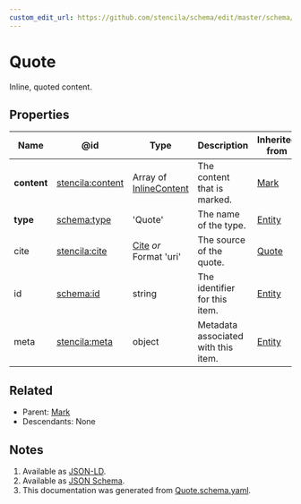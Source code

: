 ```yaml
---
custom_edit_url: https://github.com/stencila/schema/edit/master/schema/Quote.schema.yaml
---
```


# Quote

Inline, quoted content.

## Properties

| Name        | @id                                                         | Type                                                | Description                         | Inherited from               |
| ----------- | ----------------------------------------------------------- | --------------------------------------------------- | ----------------------------------- | ---------------------------- |
| **content** | [stencila:content](https://schema.stenci.la/content.jsonld) | Array of [InlineContent](../prose/InlineContent.md) | The content that is marked.         | [Mark](../prose/Mark.md)     |
| **type**    | [schema:type](https://schema.org/type)                      | 'Quote'                                             | The name of the type.               | [Entity](../other/Entity.md) |
| cite        | [stencila:cite](https://schema.stenci.la/cite.jsonld)       | [Cite](../prose/Cite.md) _or_ Format 'uri'          | The source of the quote.            | [Quote](../prose/Quote.md)   |
| id          | [schema:id](https://schema.org/id)                          | string                                              | The identifier for this item.       | [Entity](../other/Entity.md) |
| meta        | [stencila:meta](https://schema.stenci.la/meta.jsonld)       | object                                              | Metadata associated with this item. | [Entity](../other/Entity.md) |

## Related

-   Parent: [Mark](../prose/Mark.md)
-   Descendants: None

## Notes

1.  Available as [JSON-LD](https://schema.stenci.la/Quote.jsonld).
2.  Available as [JSON Schema](https://schema.stenci.la/v1/Quote.schema.json).
3.  This documentation was generated from [Quote.schema.yaml](https://github.com/stencila/schema/blob/master/schema/Quote.schema.yaml).

